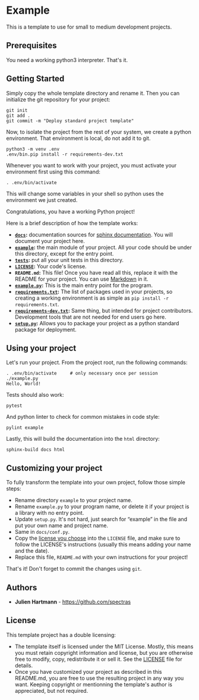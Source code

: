 Example
=======

This is a template to use for small to medium development projects.

Prerequisites
-------------

You need a working python3 interpreter. That's it.

Getting Started
---------------

Simply copy the whole template directory and rename it. Then you can initialize
the git repository for your project:

    git init
    git add .
    git commit -m "Deploy standard project template"

Now, to isolate the project from the rest of your system, we create a python
environment. That environment is local, do not add it to git.

    python3 -m venv .env
    .env/bin.pip install -r requirements-dev.txt

Whenever you want to work with your project, you must activate your environment first
using this command:

    . .env/bin/activate

This will change some variables in your shell so python uses the environment we just
created.

Congratulations, you have a working Python project!


Here is a brief description of how the template works:

* **[`docs`](docs):** documentation sources for [sphinx documentation](http://www.sphinx-doc.org).
  You will document your project here.
* **[`example`](example):** the main module of your project. All your code should be under
  this directory, except for the entry point.
* **[`tests`](tests):** put all your unit tests in this directory.
* **[`LICENSE`](LICENSE):** Your code's license.
* **`README.md`:** This file! Once you have read all this, replace it with the
  README for your project. You can use
  [Markdown](https://guides.github.com/features/mastering-markdown/) in it.
* **[`example.py`](example.py):** This is the main entry point for the program.
* **[`requirements.txt`](requirements.txt):** The list of packages used in your projects,
  so creating a working environment is as simple as `pip install -r requirements.txt`.
* **[`requirements-dev.txt`](requirements-dev.txt):** Same thing, but intended for
  project contributors. Development tools that are not needed for end users go here.
* **[`setup.py`](setup.py):** Allows you to package your project as a python standard
  package for deployment.


Using your project
------------------

Let's run your project. From the project root, run the following commands:

    . .env/bin/activate     # only necessary once per session
    ./example.py
    Hello, World!

Tests should also work:

    pytest

And python linter to check for common mistakes in code style:

    pylint example

Lastly, this will build the documentation into the `html` directory:

    sphinx-build docs html


Customizing your project
------------------------

To fully transform the template into your own project, follow those simple steps:

* Rename directory `example` to your project name.
* Rename `example.py` to your program name, or delete it if your project is
  a library with no entry point.
* Update `setup.py`. It's not hard, just search for “example” in the file and
  put your own name and project name.
* Same in `docs/conf.py`.
* Copy the [license you choose](https://choosealicense.com/) into the `LICENSE`
  file, and make sure to follow the LICENSE's instructions (usually this means
  adding your name and the date).
* Replace this file, `README.md` with your own instructions for your project!

That's it! Don't forget to commit the changes using `git`.

Authors
-------

* **Julien Hartmann** - https://github.com/spectras

License
-------

This template project has a double licensing:

* The template itself is licensed under the MIT License. Mostly, this means you
  must retain copyright information and license, but you are otherwise
  free to modify, copy, redistribute it or sell it. See the [LICENSE](LICENSE)
  file for details.
* Once you have customized your project as described in this README.md, you
  are free to use the resulting project in any way you want. Keeping copyright
  or mentionning the template's author is appreciated, but not required.

